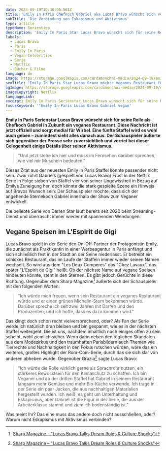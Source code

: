 ```yaml
---
date: 2024-09-19T10:30:06.561Z
title: 'Emily In Paris Chefkoch Gabriel aka Lucas Bravo wünscht sich veganes Restaurant'
subTitle: 'Die Verbindung von Eskapismus und Aktivismus'
type: article
typeName: Serientipp
description: 'Emily In Paris Star Lucas Bravo wünscht sich für seine Rolle, den Chefkoch Gabriel, ein veganes Restaurant. Holt Euch hier alle Details zum heißen Gossip!'
labels:
  - Lucas Bravo
  - Paris
  - Emily In Paris
  - Vegan Celebrities
  - Serie
  - Netflix
  - Bücher & Filme
language: de
image: https://storage.googleapis.com/cardamonchai-media/2024-09-19/emily-in-paris-gabriel-lucas-bravo-soundsvegan-com-jpg-imagine-e8d8c8_897b68_1024_768/640.webp
seoTitle: 'Emily In Paris Star Lucas Bravo möchte veganes Restaurant für seine Rolle, den Chefkoch Gabriel'
ogImage: https://storage.googleapis.com/cardamonchai-media/2024-09-19/emily-in-paris-gabriel-lucas-bravo-soundsvegan-com-og-jpg-imagine-e8d8c8_9b8a78_1200_628/640.webp
imageCopyright: Netflix
languageLink:
excerpt: Emily In Paris Serienstar Lucas Bravo wünscht sich für seine Rolle als Chefkoch Gabriel in Zukunft ein veganes Restaurant. Diese Nachricht ist jetzt offiziell und sorgt medial für Wirbel. Eine fünfte Staffel wird es wohl auch geben – zumindest sieht alles danach aus. Der Schauspieler äußerte sich gegenüber der Presse sehr zuversichtlich und verriet bei dieser Gelegenheit einige Details über seinen Aktivismus.
focusKeyword: '"Emily In Paris Lucas Bravo Gabriel vegan'
---
```


**Emily In Paris Serienstar Lucas Bravo wünscht sich für seine Rolle als Chefkoch Gabriel in Zukunft ein veganes Restaurant. Diese Nachricht ist jetzt offiziell und sorgt medial für Wirbel. Eine fünfte Staffel wird es wohl auch geben – zumindest sieht alles danach aus. Der Schauspieler äußerte sich gegenüber der Presse sehr zuversichtlich und verriet bei dieser Gelegenheit einige Details über seinen Aktivismus.**

> "Und jetzt stehe ich hier und muss im Fernsehen darüber sprechen, wie viel mir Muscheln bedeuten."

Dieses Zitat aus der neuesten Emily In Paris Staffel könnte passender nicht sein. Zwar rührt Gabriels (gespielt von Lucas Bravo) Frust in der Netflix Serie in Folge sieben von Staffel vier von seiner Ungewissheit in Bezug auf Emilys Zuneigung her, doch könnte die stark gespielte Szene ein Hinweis auf Bravos Wunsch sein: Der Schauspieler möchte, dass sich der angehende Sternekoch Gabriel innerhalb der Show zum Veganer entwickelt.

Die beliebte Serie von Darren Star läuft bereits seit 2020 beim Streaming-Dienst und überrascht immer wieder mit spannenden Wendungen.

## Vegane Speisen im L'Espirit de Gigi

Lucas Bravo spielt in der Serie den On-Off-Partner der Protagonistin Emily, die zunächst als Praktikantin in einer Werbeagentur in Paris anfängt und sich schließlich fest in der Stadt an der Seine niederlässt. Er betreibt ein schickes Restaurant, das im Laufe der Staffeln immer wieder seinen Namen wechselt. So wird aus dem "Les Deux Comperes" das "Chez Lavaux", das später "L’Espirit de Gigi" heißt. Ob der nächste Name auf vegane Speisen hindeuten könnte, steht in den Sternen. Es gibt jedoch Gerüchte in diese Richtung. Gegenüber dem Sharp Magazine[^1] äußerte sich der Schauspieler mit den folgenden Worten:

> "Ich würde mich freuen, wenn sein Restaurant ein veganes Restaurant würde und er einen grünen Michelin-Stern bekommen würde. Darüber spreche ich seit zwei Jahren mit Darren und den Produzenten, und ich hoffe, dass es dazu kommen wird."

Das klingt doch schon recht vielversprechend, oder? Als Fan der Serie werde ich natürlich dran bleiben und bin gespannt, wie es in der nächsten Staffel weitergeht. Die ist uns, nachdem inhaltlich noch einiges offen zu sein scheint, wohl ziemlich sicher. Wenn darin neben den täglichen Skandalen aus dem Modezirkus und den traumhaften Parisbildern auch Themen wie Tierrechte und Nachhaltigkeit in den Fokus rutschen würden, wäre das ein weiteres, großes Highlight der Rom-Com-Serie, durch das sie sich klar von anderen abheben würde. Gegenüber Grazia[^1] sagte Lucas Bravo:

> "Ich würde die Rolle wirklich gerne als Sprachrohr nutzen, ein stärkeres Bewusstsein für den Klimaschutz zu schaffen. Ich bin Veganer und ab der dritten Staffel hat Gabriel in seinem Restaurant langsam mehr Gemüse und mehr Bio-Küche verwende. Ich trage in der Serie ein paar Jacken, die aus nachhaltigen Materialien hergestellt wurden. Ich weiß, es geht um Unterhaltung und Eskapismus, aber Gabriel ist die Figur in der Serie, die aus der Arbeiterklasse stammt und ziemlich bodenständig ist."

Was meint Ihr? Das eine muss das andere doch nicht ausschließen, oder? Warum nicht Eskapismus mit Aktivismus verbinden?

[^1]: [Sharp Magazine – "Lucas Bravo Talks Dream Roles & Culture Shocks"](https://sharpmagazine.com/2024/08/23/emily-in-paris-lucas-bravo-interview-2024/)
[^2]: [Grazia – "Lucas Bravo Is Even More Than What Meets the Eye"](https://graziamagazine.com/us/articles/lucas-bravo-stars-in-persol-campaign/)
